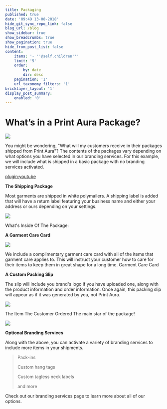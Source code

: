 ```yaml
---
title: Packaging
published: true
date: '09:49 13-08-2018'
hide_git_sync_repo_link: false
blog_url: /blog
show_sidebar: true
show_breadcrumbs: true
show_pagination: true
hide_from_post_list: false
content:
    items: '- ''@self.children'''
    limit: '5'
    order:
        by: date
        dir: desc
    pagination: '1'
    url_taxonomy_filters: '1'
bricklayer_layout: '1'
display_post_summary:
    enabled: '0'
---
```


# What’s in a Print Aura Package?

![](https://printaura.com/wp-content/uploads/2016/02/package-banner2.jpg)

You might be wondering, "What will my customers receive in their packages shipped from Print Aura"? The contents of the packages vary depending on what options you have selected in our branding services. For this example, we will include what is shipped in a basic package with no branding services activated.

[plugin:youtube](https://youtu.be/LrpDUF3kbFE)

**The Shipping Package**

Most garments are shipped in white polymailers. A shipping label is added that will have a return label featuring your business name and either your address or ours depending on your settings.

![](https://printaura.com/wp-content/uploads/2016/02/package-image.jpg)

What's Inside Of The Package:

**A Garment Care Card**

![](https://printaura.com/wp-content/uploads/2016/02/care-card-copy.jpg)

We include a complimentary garment care card with all of the items that garment care applies to. This will instruct your customer how to care for their items to keep them in great shape for a long time. Garment Care Card

**A Custom Packing Slip**

The slip will include you brand's logo if you have uploaded one, along with the product information and order information. Once again, this packing slip will appear as if it was generated by you, not Print Aura. 

![](https://printaura.com/wp-content/uploads/2016/02/packingslip2.jpg)

The Item The Customer Ordered
The main star of the package! 

![](https://printaura.com/wp-content/uploads/2016/02/The-Item-copy.jpg)

**Optional Branding Services**

Along with the above, you can activate a variety of branding services to include more items in your shipments.

> Pack-ins
> 
> Custom hang tags
> 
> Custom tagless neck labels
> 
> and more

Check out our branding services page to learn more about all of our options.
